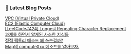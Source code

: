 

### 📕 Latest Blog Posts   

<a href ="https://gilbert9172.tistory.com/127"> VPC (Virtual Private  Cloud) </a> <br><a href ="https://gilbert9172.tistory.com/126"> EC2 (Elastic Computer Cloud) </a> <br><a href ="https://gilbert9172.tistory.com/125"> [LeetCode#424] Longest Repeating Character Replacement </a> <br><a href ="https://gilbert9172.tistory.com/124"> 과제를 하면서 알게된 사소한 지식들 </a> <br><a href ="https://gilbert9172.tistory.com/123"> 정적 팩토리 메소드 왜 쓰는걸까? </a> <br><a href ="https://gilbert9172.tistory.com/122"> Map의 computeXxx 메소드를 알아보자. </a> <br>